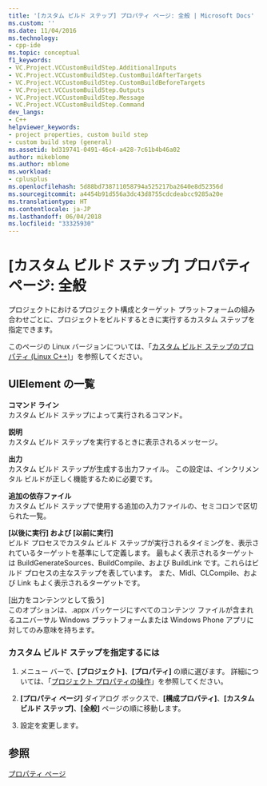 ```yaml
---
title: '[カスタム ビルド ステップ] プロパティ ページ: 全般 | Microsoft Docs'
ms.custom: ''
ms.date: 11/04/2016
ms.technology:
- cpp-ide
ms.topic: conceptual
f1_keywords:
- VC.Project.VCCustomBuildStep.AdditionalInputs
- VC.Project.VCCustomBuildStep.CustomBuildAfterTargets
- VC.Project.VCCustomBuildStep.CustomBuildBeforeTargets
- VC.Project.VCCustomBuildStep.Outputs
- VC.Project.VCCustomBuildStep.Message
- VC.Project.VCCustomBuildStep.Command
dev_langs:
- C++
helpviewer_keywords:
- project properties, custom build step
- custom build step (general)
ms.assetid: bd319741-0491-46c4-a428-7c61b4b46a02
author: mikeblome
ms.author: mblome
ms.workload:
- cplusplus
ms.openlocfilehash: 5d88bd738711058794a525217ba2640e8d52356d
ms.sourcegitcommit: a4454b91d556a3dc43d8755cdcdeabcc9285a20e
ms.translationtype: HT
ms.contentlocale: ja-JP
ms.lasthandoff: 06/04/2018
ms.locfileid: "33325930"
---
```

# <a name="custom-build-step-property-page-general"></a>[カスタム ビルド ステップ] プロパティ ページ: 全般
プロジェクトにおけるプロジェクト構成とターゲット プラットフォームの組み合わせごとに、プロジェクトをビルドするときに実行するカスタム ステップを指定できます。  

このページの Linux バージョンについては、「[カスタム ビルド ステップのプロパティ (Linux C++)](../linux/prop-pages/custom-build-step-linux.md)」を参照してください。
  
## <a name="uielement-list"></a>UIElement の一覧  
 **コマンド ライン**  
 カスタム ビルド ステップによって実行されるコマンド。  
  
 **説明**  
 カスタム ビルド ステップを実行するときに表示されるメッセージ。  
  
 **出力**  
 カスタム ビルド ステップが生成する出力ファイル。 この設定は、インクリメンタル ビルドが正しく機能するために必要です。  
  
 **追加の依存ファイル**  
 カスタム ビルド ステップで使用する追加の入力ファイルの、セミコロンで区切られた一覧。  
  
 **[以後に実行] および [以前に実行]**  
 ビルド プロセスでカスタム ビルド ステップが実行されるタイミングを、表示されているターゲットを基準にして定義します。 最もよく表示されるターゲットは BuildGenerateSources、BuildCompile、および BuildLink です。これらはビルド プロセスの主なステップを表しています。 また、Midl、CLCompile、および Link もよく表示されるターゲットです。  
  
 [出力をコンテンツとして扱う]  
 このオプションは、.appx パッケージにすべてのコンテンツ ファイルが含まれるユニバーサル Windows プラットフォームまたは Windows Phone アプリに対してのみ意味を持ちます。  
  
### <a name="to-specify-a-custom-build-step"></a>カスタム ビルド ステップを指定するには  
  
1.  メニュー バーで、**[プロジェクト]**、**[プロパティ]** の順に選びます。 詳細については、「[プロジェクト プロパティの操作](../ide/working-with-project-properties.md)」を参照してください。  
  
2.  **[プロパティ ページ]** ダイアログ ボックスで、**[構成プロパティ]**、**[カスタム ビルド ステップ]**、**[全般]** ページの順に移動します。  
  
3.  設定を変更します。  
  
## <a name="see-also"></a>参照  
 [プロパティ ページ](../ide/property-pages-visual-cpp.md)